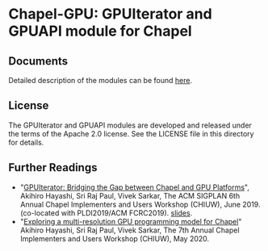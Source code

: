# Chapel-GPU: GPUIterator and GPUAPI module for Chapel

## Documents
Detailed description of the modules can be found [here](https://ahayashi.github.io/chapel-gpu/index.html).

## License
The GPUIterator and GPUAPI modules are developed and released under the terms of the Apache 2.0 license. See the LICENSE file in this directory for details.

## Further Readings
- "[GPUIterator: Bridging the Gap between Chapel and GPU Platforms](https://cpb-us-e1.wpmucdn.com/blogs.rice.edu/dist/1/2385/files/2019/06/CHIUW19-Chapel-GPUIterator.pdf)", Akihiro Hayashi, Sri Raj Paul, Vivek Sarkar, The ACM SIGPLAN 6th Annual Chapel Implementers and Users Workshop (CHIUW), June 2019. (co-located with PLDI2019/ACM FCRC2019). [slides](https://www.slideshare.net/ahayashi10/gpuiterator-bridging-the-gap-between-chapel-and-gpu-platforms).
- "[Exploring a multi-resolution GPU programming model for Chapel](https://ieeexplore.ieee.org/document/9150427)" Akihiro Hayashi, Sri Raj Paul, Vivek Sarkar, The 7th Annual Chapel Implementers and Users Workshop (CHIUW), May 2020.